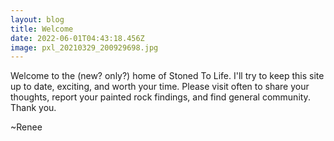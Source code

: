 ```yaml
---
layout: blog
title: Welcome
date: 2022-06-01T04:43:18.456Z
image: pxl_20210329_200929698.jpg
---
```


Welcome to the (new? only?) home of Stoned To Life. I'll try to keep this site up to date, exciting, and worth your time. Please visit often to share your thoughts, report your painted rock findings, and find general community. Thank you.

~Renee

